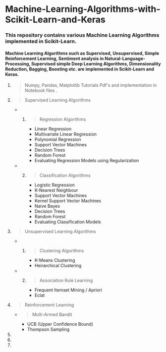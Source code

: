 # Machine-Learning-Algorithms-with-Scikit-Learn-and-Keras
### This repository contains various Machine Learning Algorithms implemented in Scikit-Learn. 

#### Machine Learning Algorithms such as Supervised, Unsupervised, Simple Reinforcement Learning, Sentiment analysis in Natural-Language-Processing, Supervised simple Deep Learning Algorithms, Dimensionality Reduction, Bagging, Boosting etc. are implemented in Scikit-Learn and Keras.

1. > Numpy, Pandas, Matplotlib Tutorials Pdf's and implementation in Notebook files .

2. > Supervised Learning Algorithms
    * 1. > Regression Algorithms
          * Linear Regression
          * Multivariate Linear Regression
          * Polynomial Regression
          * Support Vector Machines
          * Decision Trees
          * Random Forest
          * Evaluating Regression Models using Regularization
     * 2. > Classification Algorithms
           * Logistic Regression
           * K-Nearest Neighbour
           * Support Vector Machines
           * Kernel Support Vector Machines
           * Naive Bayes
           * Decision Trees
           * Random Forest
           * Evaluating Classification Models
3. > Unsupervised Learning Algorithms
     * 1. > Clustering Algorithms
            * K-Means Clustering
            * Heirarchical Clustering
     * 2. > Association Rule Learning
            * Frequent Itemset Mining / Apriori
            * Eclat
4. > Reinforcement Learning 
     * > Multi-Armed Bandit
         * UCB (Upper Confidence Bound)
         * Thompson Sampling
8.
9.
10.
  
